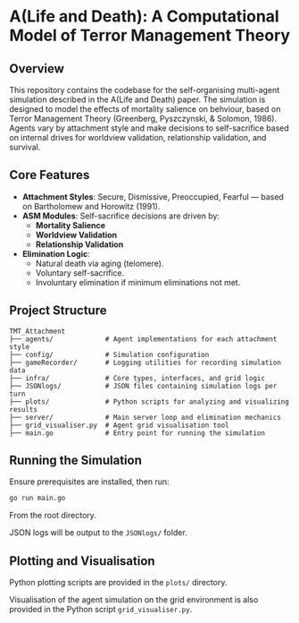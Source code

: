 # A(Life and Death): A Computational Model of Terror Management Theory

## Overview

This repository contains the codebase for the self-organising multi-agent simulation described in the A(Life and Death) paper. The simulation is designed to model the effects of mortality salience on behviour, based on Terror Management Theory (Greenberg, Pyszczynski, & Solomon, 1986). Agents vary by attachment style and make decisions to self-sacrifice based on internal drives for worldview validation, relationship validation, and survival.

## Core Features

- **Attachment Styles**: Secure, Dismissive, Preoccupied, Fearful — based on Bartholomew and Horowitz (1991).
- **ASM Modules**: Self-sacrifice decisions are driven by:
  - **Mortality Salience**
  - **Worldview Validation**
  - **Relationship Validation**
- **Elimination Logic**:
  - Natural death via aging (telomere).
  - Voluntary self-sacrifice.
  - Involuntary elimination if minimum eliminations not met.

## Project Structure

```
TMT_Attachment
├── agents/             # Agent implementations for each attachment style
├── config/             # Simulation configuration
├── gameRecorder/       # Logging utilities for recording simulation data
├── infra/              # Core types, interfaces, and grid logic
├── JSONlogs/           # JSON files containing simulation logs per turn
├── plots/              # Python scripts for analyzing and visualizing results
├── server/             # Main server loop and elimination mechanics
├── grid_visualiser.py  # Agent grid visualisation tool
├── main.go             # Entry point for running the simulation
```

## Running the Simulation

Ensure prerequisites are installed, then run:

```bash
go run main.go
```

From the root directory.

JSON logs will be output to the `JSONlogs/` folder.

## Plotting and Visualisation

Python plotting scripts are provided in the `plots/` directory.

Visualisation of the agent simulation on the grid environment is also provided in the Python script `grid_visualiser.py`.

